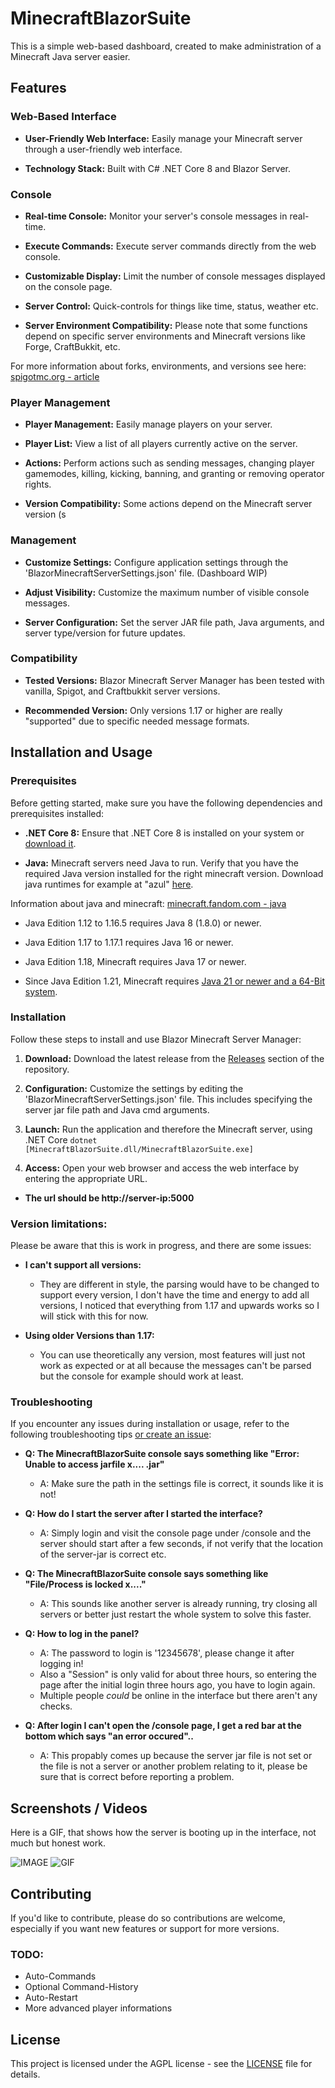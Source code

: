 # MinecraftBlazorSuite

This is a simple web-based dashboard, created to make administration of a Minecraft Java server easier.

## Features

### Web-Based Interface

- **User-Friendly Web Interface:** Easily manage your Minecraft server through a user-friendly web interface.

- **Technology Stack:** Built with C# .NET Core 8 and Blazor Server.

### Console

- **Real-time Console:** Monitor your server's console messages in real-time.

- **Execute Commands:** Execute server commands directly from the web console.

- **Customizable Display:** Limit the number of console messages displayed on the console page.

- **Server Control:** Quick-controls for things like time, status, weather etc.

- **Server Environment Compatibility:** Please note that some functions depend on specific server environments and Minecraft versions like Forge, CraftBukkit, etc.

For more information about forks, environments, and versions see here: [spigotmc.org - article](https://www.spigotmc.org/wiki/what-is-spigot-craftbukkit-bukkit-vanilla-forg "https://www.spigotmc.org/wiki/what-is-spigot-craftbukkit-bukkit-vanilla-forg")

### Player Management

- **Player Management:** Easily manage players on your server.

- **Player List:** View a list of all players currently active on the server.

- **Actions:** Perform actions such as sending messages, changing player gamemodes, killing, kicking, banning, and granting or removing operator rights.

- **Version Compatibility:** Some actions depend on the Minecraft server version (s

### Management

- **Customize Settings:** Configure application settings through the 'BlazorMinecraftServerSettings.json' file. (Dashboard WIP)

- **Adjust Visibility:** Customize the maximum number of visible console messages.

- **Server Configuration:** Set the server JAR file path, Java arguments, and server type/version for future updates.

### Compatibility

- **Tested Versions:** Blazor Minecraft Server Manager has been tested with vanilla, Spigot, and Craftbukkit server versions.

- **Recommended Version:** Only versions 1.17 or higher are really "supported" due to specific needed message formats.

## Installation and Usage

### Prerequisites

Before getting started, make sure you have the following dependencies and prerequisites installed:

- **.NET Core 8:** Ensure that .NET Core 8 is installed on your system or [download it](https://dotnet.microsoft.com/en-us/download).

- **Java:** Minecraft servers need Java to run. Verify that you have the required Java version installed for the right minecraft version. Download java runtimes for example at "azul" [here](https://www.azul.com/downloads/?package=jdk#zulu).

Information about java and minecraft: [minecraft.fandom.com - java](https://minecraft.fandom.com/wiki/Tutorials/Update_Java#Why_update? "https://minecraft.fandom.com/wiki/Tutorials/Update_Java#Why_update?")

- Java Edition 1.12 to 1.16.5 requires Java 8 (1.8.0) or newer.

- Java Edition 1.17 to 1.17.1 requires Java 16 or newer.

- Java Edition 1.18, Minecraft requires Java 17 or newer.

- Since Java Edition 1.21, Minecraft requires [Java 21 or newer and a 64-Bit system](https://minecraft.wiki/w/Java_Edition_1.21).

### Installation

Follow these steps to install and use Blazor Minecraft Server Manager:

1. **Download:** Download the latest release from the [Releases](https://github.com/liebki/MinecraftBlazorSuite/releases) section of the repository.

2. **Configuration:** Customize the settings by editing the 'BlazorMinecraftServerSettings.json' file. This includes specifying the server jar file path and Java cmd arguments.

3. **Launch:** Run the application and therefore the Minecraft server, using .NET Core `dotnet [MinecraftBlazorSuite.dll/MinecraftBlazorSuite.exe]`

4. **Access:** Open your web browser and access the web interface by entering the appropriate URL.

- **The url should be http://server-ip:5000**

### Version limitations:

Please be aware that this is work in progress, and there are some issues:

- **I can't support all versions:**

  - They are different in style, the parsing would have to be changed to support every version, I don't have the time and energy to add all versions, I noticed that everything from 1.17 and upwards works so I will stick with this for now.

- **Using older Versions than 1.17:** 

  - You can use theoretically any version, most features will just not work as expected or at all because the messages can't be parsed but the console for example should work at least.

### Troubleshooting

If you encounter any issues during installation or usage, refer to the following troubleshooting tips [or create an issue](https://github.com/liebki/MinecraftBlazorSuite/issues):

- **Q: The MinecraftBlazorSuite console says something like "Error: Unable to access jarfile x.... .jar"**
  - A: Make sure the path in the settings file is correct, it sounds like it is not!

- **Q: How do I start the server after I started the interface?**
  - A: Simply login and visit the console page under /console and the server should start after a few seconds, if not verify that the location of the server-jar is correct etc.

- **Q: The MinecraftBlazorSuite console says something like "File/Process is locked x...."**
  - A: This sounds like another server is already running, try closing all servers or better just restart the whole system to solve this faster.

- **Q: How to log in the panel?**
  - A: The password to login is '12345678', please change it after logging in!
  - Also a "Session" is only valid for about three hours, so entering the page after the initial login three hours ago, you have to login again.
  - Multiple people *could* be online in the interface but there aren't any checks.

- **Q: After login I can't open the /console page, I get a red bar at the bottom which says "an error occured"..**
  - A: This propably comes up because the server jar file is not set or the file is not a server or another problem relating to it, please be sure that is correct before reporting a problem.

## Screenshots / Videos

Here is a GIF, that shows how the server is booting up in the interface, not much but honest work.

![IMAGE](https://github.com/liebki/MinecraftBlazorSuite/blob/master/MinecraftBlazorSuite/img/console-view.png)
![GIF](https://github.com/liebki/MinecraftBlazorSuite/blob/master/MinecraftBlazorSuite/img/application.gif)

## Contributing

If you'd like to contribute, please do so contributions are welcome, especially if you want new features or support for more versions.

### TODO:
- Auto-Commands
- Optional Command-History
- Auto-Restart
- More advanced player informations

## License

This project is licensed under the AGPL license - see the [LICENSE](https://raw.githubusercontent.com/liebki/MinecraftBlazorSuite/master/MinecraftBlazorSuite/License.txt) file for details.